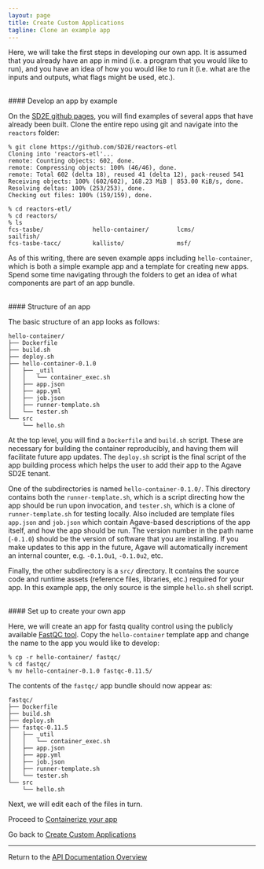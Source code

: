 ```yaml
---
layout: page
title: Create Custom Applications
tagline: Clone an example app
---
```


Here, we will take the first steps in developing our own app. It is assumed that
you already have an app in mind (i.e. a program that you would like to run), and 
you have an idea of how you would like to run it (i.e. what are the inputs and 
outputs, what flags might be used, etc.).

<br>
#### Develop an app by example

On the [SD2E github pages](https://github.com/SD2E/reactors-etl),
you will find examples of several apps that have already
been built. Clone the entire repo using git and navigate into the `reactors` folder:
```
% git clone https://github.com/SD2E/reactors-etl
Cloning into 'reactors-etl'...
remote: Counting objects: 602, done.
remote: Compressing objects: 100% (46/46), done.
remote: Total 602 (delta 18), reused 41 (delta 12), pack-reused 541
Receiving objects: 100% (602/602), 168.23 MiB | 853.00 KiB/s, done.
Resolving deltas: 100% (253/253), done.
Checking out files: 100% (159/159), done.

% cd reactors-etl/
% cd reactors/
% ls
fcs-tasbe/              hello-container/        lcms/                   sailfish/
fcs-tasbe-tacc/         kallisto/               msf/
```

As of this writing, there are seven example apps including `hello-container`,
which is both a simple example app and a template for creating new apps. Spend 
some time navigating through the folders to get an idea of what components are
part of an app bundle.

<br> 
#### Structure of an app

The basic structure of an app looks as follows:
```
hello-container/
├── Dockerfile
├── build.sh
├── deploy.sh
├── hello-container-0.1.0
│   ├── _util
│   │   └── container_exec.sh
│   ├── app.json
│   ├── app.yml
│   ├── job.json
│   ├── runner-template.sh
│   └── tester.sh
└── src
    └── hello.sh
```

At the top level, you will find a `Dockerfile` and `build.sh` script. These are
necessary for building the container reproducibly, and having them will facilitate 
future app updates. The `deploy.sh` script is the final script of the app building
process which helps the user to add their app to the Agave SD2E tenant.

One of the subdirectories is named `hello-container-0.1.0/`. This directory contains
both the `runner-template.sh`, which is a script directing how the app should be
run upon invocation, and `tester.sh`, which is a clone of `runner-template.sh`
for testing locally. Also included are template files `app.json` and `job.json`
which contain Agave-based descriptions of the app itself, and how the app should
be run. The version number in the path name (`-0.1.0`) should be the version of
software that you are installing. If you make updates to this app in the future,
Agave will automatically increment an internal counter, e.g. `-0.1.0u1`, `-0.1.0u2`,
etc. 

Finally, the other subdirectory is a `src/` directory. It contains the source
code and runtime assets (reference files, libraries, etc.) required for your app.
In this example app, the only source is the simple `hello.sh` shell script.


<br>
#### Set up to create your own app

Here, we will create an app for fastq quality control using the publicly available
[FastQC tool](https://www.bioinformatics.babraham.ac.uk/projects/fastqc/).
Copy the `hello-container` template app and change the name to the app you would
like to develop:
```
% cp -r hello-container/ fastqc/
% cd fastqc/
% mv hello-container-0.1.0 fastqc-0.11.5/
```

The contents of the `fastqc/` app bundle should now appear as:
```
fastqc/
├── Dockerfile
├── build.sh
├── deploy.sh
├── fastqc-0.11.5
│   ├── _util
│   │   └── container_exec.sh
│   ├── app.json
│   ├── app.yml
│   ├── job.json
│   ├── runner-template.sh
│   └── tester.sh
└── src
    └── hello.sh
```

Next, we will edit each of the files in turn.

Proceed to [Containerize your app](create_application_02.md)

Go back to [Create Custom Applications](create_application.md)



---
Return to the [API Documentation Overview](../index.md)
